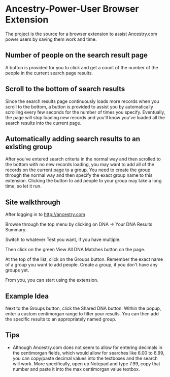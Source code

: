 # Ancestry-Power-User Browser Extension

The project is the source for a browser extension to assist Ancestry.com power users by saving them work and time.

## Number of people on the search result page

A button is provided for you to click and get a count of the number of the people in the current search page results.

## Scroll to the bottom of search results

Since the search results page continuously loads more records when you scroll to the bottom, a button is provided to assist you by automatically scrolling every few seconds for the number of times you specify. Eventually, the page will stop loading new records and you'll know you've loaded all the search results into the current page.

## Automatically adding search results to an existing group

After you've entered search criteria in the normal way and then scrolled to the bottom with no new records loading, you may want to add all of the records on the current page to a group. You need to create the group through the normal way and then specify the exact group name to this extension. Clicking the button to add people to your group may take a long time, so let it run.


## Site walkthrough

After logging in to http://ancestry.com

Browse through the top menu by clicking on DNA -> Your DNA Results Summary. 

Switch to whatever Test you want, if you have multiple. 

Then click on the green View All DNA Matches button on the page. 

At the top of the list, click on the Groups button. Remember the exact name of a group you want to add people. Create a group, if you don't have any groups yet.

From you, you can start using the extension.

## Example Idea

Next to the Groups button, click the Shared DNA button.  Within the popup, enter a custom centimorgan range to filter your results. You can then add the specific results to an appropriately named group.

## Tips

- Although Ancestry.com does not seem to allow for entering decimals in the centimorgan fields, which would allow for searches like 6.00 to 6.99, you can copy/paste decimal values into the textboxes and the search will work. More specifically, open up Notepad and type 7.99, copy that number and paste it into the max centimorgan value textbox.

